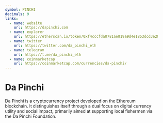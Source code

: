 ```yaml
---
symbol: PINCHI
decimals: 9
links:
  - name: website
    url: https://dapinchi.com
  - name: explorer
    url: https://etherscan.io/token/0xf4cccfda0781ae019a9d4e1853dcd3e288daaa89
  - name: twitter
    url: https://twitter.com/da_pinchi_eth
  - name: telegram
    url: https://t.me/da_pinchi_eth
  - name: coinmarketcap
    url: https://coinmarketcap.com/currencies/da-pinchi/
---
```


# Da Pinchi

Da Pinchi is a cryptocurrency project developed on the Ethereum blockchain. It distinguishes itself through a dual focus on digital currency utility and social impact, primarily aimed at supporting local fishermen via the Da Pinchi Foundation.

